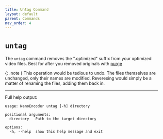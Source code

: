```yaml
---
title: Untag Command
layout: default
parent: Commands
nav_order: 4
---
```

# `untag`
The `untag` command removes the ".optimized" suffix from your optimized video files. Best for after you removed originals with [purge](purge.md)

{: .note }
This operation would be tedious to undo. The files themselves are unchanged, only their names are modified. Reveresing would simply be a matter of renaming the files, adding them back in.

---
Full help output:
```
usage: NanoEncoder untag [-h] directory

positional arguments:
  directory   Path to the target directory

options:
  -h, --help  show this help message and exit

```
